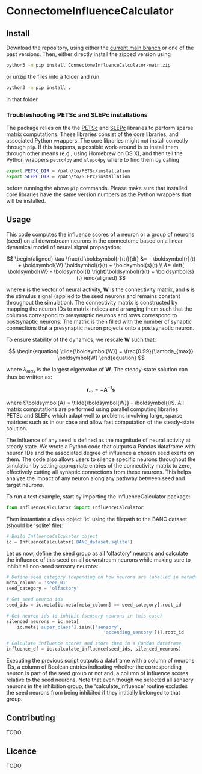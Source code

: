 # ConnectomeInfluenceCalculator

## Install

Download the repository, using either the [current main branch](https://github.com/DrugowitschLab/ConnectomeInfluenceCalculator/archive/refs/heads/main.zip) or one of the past versions. Then, either directly install the zipped version using
```sh
python3 -m pip install ConnectomeInfluenceCalculator-main.zip
```
or unzip the files into a folder and run
```sh
python3 -m pip install .
```
in that folder.

### Troubleshooting PETSc and SLEPc installations

The package relies on the the [PETSc](https://petsc.org/) and [SLEPc](https://slepc.upv.es) libraries to perform sparse matrix computations. These libraries consist of the core libraries, and associated Python wrappers. The core libraries might not install correctly through `pip`. If this happens, a possible work-around is to install them through other means (e.g., using Homebrew on OS X), and then tell the Python wrappers `petsc4py` and `slepc4py` where to find them by calling
```sh
export PETSC_DIR = /path/to/PETSc/installation
export SLEPC_DIR = /path/to/SLEPc/installation
```
before running the above `pip` commands. Please make sure that installed core libraries have the same version numbers as the Python wrappers that will be installed.

## Usage

This code computes the influence scores of a neuron or a group of neurons (seed) on all downstream neurons in the connectome based on a linear dynamical model of neural signal propagation: 

$$
\begin{aligned}
\tau \frac{d \boldsymbol{r}(t)}{dt} &= - \boldsymbol{r}(t) + \boldsymbol{W} \boldsymbol{r}(t) + \boldsymbol{s}(t) \\
&= \left( \boldsymbol{W} - \boldsymbol{I} \right)\boldsymbol{r}(t) + \boldsymbol{s}(t)
\end{aligned}
$$

where $\boldsymbol{r}$ is the vector of neural activity, $\boldsymbol{W}$ is the connectivity matrix, and $\boldsymbol{s}$ is the stimulus signal (applied to the seed neurons and remains constant throughout the simulation). The connectivity matrix is constructed by mapping the neuron IDs to matrix indices and arranging them such that the columns correspond to presynaptic neurons and rows correspond to postsynaptic neurons. The matrix is then filled with the number of synaptic connections that a presynaptic neuron projects onto a postsynaptic neuron.

To ensure stability of the dynamics, we rescale $\boldsymbol{W}$ such that:

$$
\begin{equation}
    \tilde{\boldsymbol{W}} = \frac{0.99}{\lambda_{max}} \boldsymbol{W}
\end{equation}
$$

where $\lambda_{max}$ is the largest eigenvalue of $\boldsymbol{W}$. The steady-state solution can thus be written as:

$$
\begin{equation}
    \boldsymbol{r}_{\infty} = -\boldsymbol{A}^{-1} \boldsymbol{s}
\end{equation}
$$

where $\boldsymbol{A} = \tilde{\boldsymbol{W}} - \boldsymbol{I}$. All matrix computations are performed using parallel computing libraries PETSc and SLEPc which adapt well to problems involving large, sparse matrices such as in our case and allow fast computation of the steady-state solution.

The influence of any seed is defined as the magnitude of neural activity at steady state. We wrote a Python code that outputs a Pandas dataframe with neuron IDs and the associated degree of influence a chosen seed exerts on them. The code also allows users to silence specific neurons throughout the simulation by setting appropriate entries of the connectivity matrix to zero, effectively cutting all synaptic connections from these neurons. This helps analyze the impact of any neuron along any pathway between seed and target neurons.

To run a test example, start by importing the InfluenceCalculator package:

```python
from InfluenceCalculator import InfluenceCalculator
```
Then instantiate a class object 'ic' using the filepath to the BANC dataset (should be 'sqlite' file):
```python
# Build InfluenceCalculator object
ic = InfluenceCalculator('BANC_dataset.sqlite')
```

Let us now, define the seed group as all 'olfactory' neurons and calculate the influence of this seed on all downstream neurons while making sure to inhibit all non-seed sensory neurons:

```python
# Define seed category (depending on how neurons are labelled in metadata)
meta_column = 'seed_01'
seed_category = 'olfactory'

# Get seed neuron ids
seed_ids = ic.meta[ic.meta[meta_column] == seed_category].root_id 

# Get neuron ids to inhibit (sensory neurons in this case)
silenced_neurons = ic.meta[
    ic.meta['super_class'].isin(['sensory',
                                    'ascending_sensory'])].root_id

# Calculate influence scores and store them in a Pandas dataframe
influence_df = ic.calculate_influence(seed_ids, silenced_neurons)
```

Executing the previous script outputs a dataframe with a column of neurons IDs, a column of Boolean entries indicating whether the corresponding neuron is part of the seed group or not and, a column of influence scores relative to the seed neurons. Note that even though we selected all sensory neurons in the inhibition group, the 'calculate_influence' routine excludes the seed neurons from being inhibited if they intitially belonged to that group.


## Contributing

TODO

## Licence

TODO
